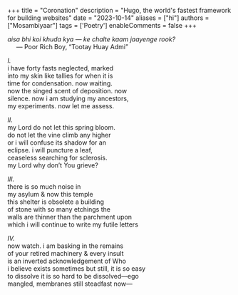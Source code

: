+++
title = "Coronation"
description = "Hugo, the world's fastest framework for building websites"
date = "2023-10-14"
aliases = ["hi"]
authors = ["Mosambiyaar"]
tags = ['Poetry']
enableComments = false
+++


_aisa bhi koi khuda kya — ke chalte kaam jaayenge rook?_ \
&nbsp;&nbsp;&nbsp;&nbsp; — Poor Rich Boy, “Tootay Huay Admi”

*I.* \
i have forty fasts neglected, marked \
into my skin like tallies for when it is \
time for condensation. now waiting. \
now the singed scent of deposition. now \
silence. now i am studying my ancestors, \
my experiments. now let me assess.

*II.* \
my Lord do not let this spring bloom. \
do not let the vine climb any higher \
or i will confuse its shadow for an \
eclipse. i will puncture a leaf, \
ceaseless searching for sclerosis. \
my Lord why don’t You grieve? 

*III.* \
there is so much noise in \
my asylum & now this temple \
this shelter is obsolete a building \
of stone with so many etchings the \
walls are thinner than the parchment upon \
which i will continue to write my futile letters

*IV.* \
now watch. i am basking in the remains \
of your retired machinery & every insult \
is an inverted acknowledgement of Who \
i believe exists sometimes but still, it is so easy \
to dissolve it is so hard to be dissolved—ego \
mangled, membranes still steadfast now—